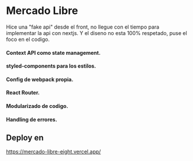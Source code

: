 # Mercado Libre

Hice una "fake api" desde el front, no llegue con el tiempo para implementar la api
con nextjs.
Y el diseno no esta 100% respetado, puse el foco en el codigo.

#### Context API como state management.

#### styled-components para los estilos.

#### Config de webpack propia.

#### React Router.

#### Modularizado de codigo.

#### Handling de errores.

## Deploy en

https://mercado-libre-eight.vercel.app/

